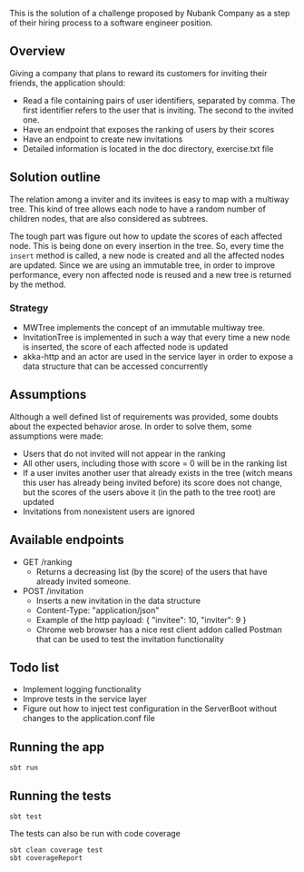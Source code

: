 This is the solution of a challenge proposed by Nubank Company as a step of their hiring process to a software engineer position.

## Overview

Giving a company that plans to reward its customers for inviting their friends, the application should:

* Read a file containing pairs of user identifiers, separated by comma. The first identifier refers to the user that is inviting. The second to the invited one.
* Have an endpoint that exposes the ranking of users by their scores
* Have an endpoint to create new invitations
* Detailed information is located in the doc directory, exercise.txt file

## Solution outline
The relation among a inviter and its invitees is easy to map with a multiway tree. This kind of tree allows each node to have a random number of children nodes, that are also considered as subtrees.

The tough part was figure out how to update the scores of each affected node. This is being done on every insertion in the tree. So, every time the ``insert`` method is called, a new node is created and all the affected nodes are updated. Since we are using an immutable tree, in order to improve performance, every non affected node is reused and a new tree is returned by the method.

### Strategy

* MWTree implements the concept of an immutable multiway tree.
* InvitationTree is implemented in such a way that every time a new node is inserted, the score of each affected node is updated
* akka-http and an actor are used in the service layer in order to expose a data structure that can be accessed concurrently 

## Assumptions
Although a well defined list of requirements was provided, some doubts about the expected behavior arose. In order to solve them, some assumptions were made:

* Users that do not invited will not appear in the ranking
* All other users, including those with score = 0 will be in the ranking list
* If a user invites another user that already exists in the tree (witch means this user has already being invited before) its score does not change, but the scores of the users above it (in the path to the tree root) are updated
* Invitations from nonexistent users are ignored

## Available endpoints

* GET /ranking
    * Returns a decreasing list (by the score) of the users that have already invited someone.
* POST /invitation
    * Inserts a new invitation in the data structure
    * Content-Type: "application/json"
    * Example of the http payload: { "invitee": 10, "inviter": 9 }
    * Chrome web browser has a nice rest client addon called Postman that can be used to test the invitation functionality

## Todo list
* Implement logging functionality
* Improve tests in the service layer
* Figure out how to inject test configuration in the ServerBoot without changes to the application.conf file 

## Running the app

    sbt run

## Running the tests

    sbt test
    
The tests can also be run with code coverage

    sbt clean coverage test
    sbt coverageReport
